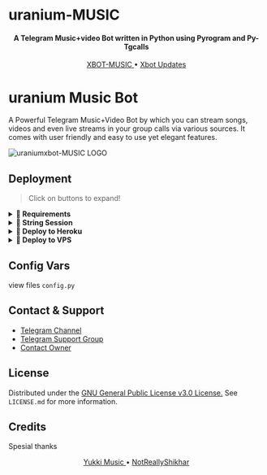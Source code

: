 # uranium-MUSIC
<h4 align="center">
    A Telegram Music+video Bot written in Python using Pyrogram and Py-Tgcalls 
</h4>
<p align="center">
    <a href="https://t.me/ABOUT_URANIUM_XD"> XBOT-MUSIC </a> •
    <a href="https://t.me/lovers_galaxy"> Xbot Updates </a> 
</p>
    
# uranium Music Bot
A Powerful Telegram Music+Video Bot by which you can stream songs, videos and even live streams in your group calls via various sources. It comes with  user friendly and easy to use yet elegant features.

![uraniumxbot-MUSIC LOGO](https://telegra.ph/file/2649d88fdd75a5fe34956.jpg)
## Deployment

> Click on buttons to expand!
<details>
<summary><b>🔗 Requirements</b></summary>
<br>
    
- [Python3.9](https://www.python.org/downloads/release/python-390/)
- [Telegram API Key](https://docs.pyrogram.org/intro/setup#api-keys)
- [Telegram Bot Token](https://t.me/botfather)
- [MongoDB URI](https://telegra.ph/How-To-get-Mongodb-URI-04-06)
- [Pyrogram String Session](https://notreallyshikhar.gitbook.io/yukkimusicbot/deployment/string-session)
    
</details>

<details>
<summary><b>🔗 String Session</b></summary>
<br>
    
> You'll need a [API_ID](my.telegram.org) & [API_HASH](my.telegram.org) in order to generate pyrogram session. 
> Always remeber to use good API combo else your account could be deleted.

<h4> Generate Session via Repl: </h4>    
<p><a href="https://replit.com/@fjgaming212/String-Session"><img src="https://img.shields.io/badge/Generate%20On%20Repl-blueviolet?style=for-the-badge&logo=appveyor" width="200""/></a></p>

<h4> Generate Session via Telegram StringGen Bot: </h4>    
<p><a href="https://t.me/StringSessionFlicksbot"><img src="https://img.shields.io/badge/TG%20String%20Gen%20Bot-blueviolet?style=for-the-badge&logo=appveyor" width="200""/></a></p>
    
</details>

<details>
<summary><b>🔗 Deploy to Heroku</b></summary>
<br>

> Heroku has two vars[ HEROKU_API_KEY & HEROKU_APP_NAME ] for Updater to work. 
> By setting those two vars you can get logs of your heroku app, set var, edit var, delete vars , check dyno usage and update bot. 
> Those two vars are not Mandatory! You can leave them blank too. 
    
<h4>Click the button below to deploy Yukki on Heroku!</h4>    
<p><a href="https://heroku.com/deploy?template=https://github.com/Uranium77/uraniumXbot-Music"><img src="https://img.shields.io/badge/Deploy%20To%20Heroku-blueviolet?style=for-the-badge&logo=heroku" width="200""/></a></p>
    
</details>

<details>
<summary><b>🔗 Deploy to VPS</b></summary>
<br>

> Use the method below


```console
shikhar@MacBook~ $ git clone https://github.com/fjgaming212/XBOT-MUSIC
shikhar@MacBook~ $ cd YukkiMusicBot
shikhar@MacBook~ $ pip3 install -U -r requirements.txt
shikhar@MacBook~ $ cp sample.env .env
```
> Edit .env with your values and then start bot with
```console
shikhar@MacBook~ $ bash start
```

> Not Getting VPS Method? [Watch Tutorial](https://t.me/OfficialYukki/2275)
</details>

## Config Vars

view files `config.py`

## Contact & Support

- [Telegram Channel](https://t.me/ABOUT_URANIUM_XD)
- [Telegram Support Group](https://t.me/LOVERS_GALAXY)
- [Contact Owner](https://t.me/THE_URANIUM_OP)


## License

Distributed under the [GNU General Public License v3.0 License.](https://github.com/fjgaming212/XBOT-MUSIC/blob/main/LICENSE) See `LICENSE.md` for more information.

## Credits

Spesial thanks
<p align="center">
    <a href="https://github.com/NotReallyShikhar/YukkiMusicBot"> Yukki Music </a> •
    <a href="https://github.com/NotReallyShikhar"> NotReallyShikhar </a> 
